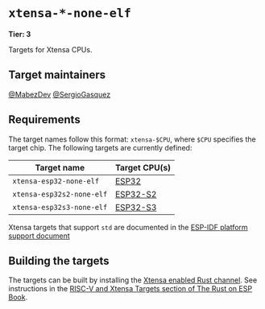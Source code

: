 # `xtensa-*-none-elf`

**Tier: 3**

Targets for Xtensa CPUs.

## Target maintainers

[@MabezDev](https://github.com/MabezDev)
[@SergioGasquez](https://github.com/SergioGasquez)

## Requirements

The target names follow this format: `xtensa-$CPU`, where `$CPU` specifies the target chip. The following targets are currently defined:

| Target name               | Target CPU(s)                                                   |
| ------------------------- | --------------------------------------------------------------- |
| `xtensa-esp32-none-elf`   | [ESP32](https://www.espressif.com/en/products/socs/esp32)       |
| `xtensa-esp32s2-none-elf` | [ESP32-S2](https://www.espressif.com/en/products/socs/esp32-s2) |
| `xtensa-esp32s3-none-elf` | [ESP32-S3](https://www.espressif.com/en/products/socs/esp32-s3) |


Xtensa targets that support `std` are documented in the [ESP-IDF platform support document](esp-idf.md)

## Building the targets

The targets can be built by installing the [Xtensa enabled Rust channel](https://github.com/esp-rs/rust/). See instructions in the [RISC-V and Xtensa Targets section of The Rust on ESP Book](https://docs.esp-rs.org/book/installation/riscv-and-xtensa.html).
